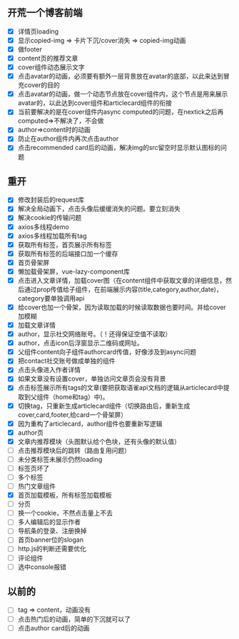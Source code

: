 ## 开荒一个博客前端
- [x] 详情页loading
- [x] 显示copied-img => 卡片下沉/cover消失 => copied-img动画
- [x] 做footer
- [x] content页的推荐文章
- [x] cover组件动态展示文字
- [x] 点击avatar的动画，必须要有额外一层背景放在avatar的底部，以此来达到冒充cover的目的
- [x] 点击avatar的动画，做一个动态节点放在cover组件内，这个节点是用来展示avatar的，以此达到cover组件和articlecard组件的衔接
- [x] 当前要解决的是在cover组件内async computed的问题，在nextick之后再computed=>不解决了，不会做
- [x] author=>content时的动画
- [x] 防止在author组件内再次点击author
- [x] 点击recommended card后的动画，解决img的src留空时显示默认图标的问题

## 重开
- [x] 修改封装后的request库
- [x] 解决全局动画下，点击头像后缓缓消失的问题。要立刻消失
- [x] 解决cookie的传输问题
- [x] axios多线程demo
- [x] axios多线程加载所有tag
- [x] 获取所有标签，首页展示所有标签
- [x] 获取所有标签的后端接口加一个缓存
- [x] 首页骨架屏
- [x] 懒加载骨架屏，vue-lazy-component库
- [x] 点击进入文章详情，加载cover图（在content组件中获取文章的详细信息，然后通过prop传值给子组件，在前端展示内容(title,category,author,date)，category要单独调用api
- [x] 给cover也加一个骨架，因为读取加载的时候读取数据也要时间。并给cover加模糊
- [x] 加载文章详情
- [x] author，显示社交网络账号。（！还得保证空值不读取）
- [x] author，点击icon后浮窗显示二维码或网址。
- [x] 父组件content向子组件authorcard传值，好像涉及到async问题
- [x] 把contact社交账号做成单独的组件
- [x] 点击头像进入作者详情
- [x] 如果文章没有设置cover，单独访问文章页会没有背景
- [x] 点击标签展示所有tags的文章(要把获取语雀api文档的逻辑从articlecard中提取到父组件（home和tag）中)。
- [x] 切换tag，只重新生成articlecard组件（切换路由后，重新生成cover,card,footer,给card一个骨架屏）
- [x] 因为重构了articlecard，author组件也要重新写逻辑
- [x] author页
- [x] 文章内推荐模块（头图默认给个色块，还有头像的默认值）
- [ ] 点击推荐模块后的跳转（路由复用问题）
- [ ] 未分类标签未展示仍然loading
- [ ] 标签页坏了
- [ ] 多个标签
- [ ] 热门文章组件
- [x] 首页加载模板，所有标签加载模板
- [ ] 分页
- [ ] 换一个cookie，不然点击量上不去
- [ ] 多人编辑后的显示作者
- [ ] 导航条的登录、注册换掉
- [ ] 首页banner位的slogan
- [ ] http.js的判断还需要优化
- [ ] 评论组件
- [ ] 选中console报错

## 以前的
- [ ] tag => content，动画没有
- [ ] 点击热门后的动画，简单的下沉就可以了
- [ ] 点击author card后的动画